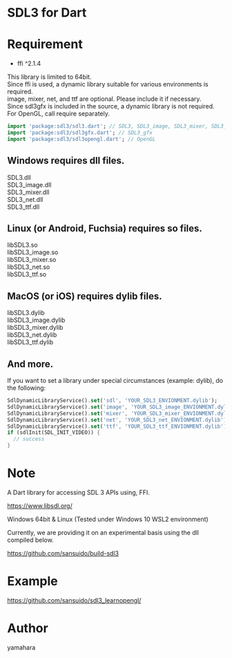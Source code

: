 SDL3 for Dart
====

# Requirement

* ffi ^2.1.4

This library is limited to 64bit.  
Since ffi is used, a dynamic library suitable for various environments is required.  
image, mixer, net, and ttf are optional. Please include it if necessary.  
Since sdl3gfx is included in the source, a dynamic library is not required.  
For OpenGL, call require separately.  

```dart
import 'package:sdl3/sdl3.dart'; // SDL3, SDL3_image, SDL3_mixer, SDL3_net, SDL3_ttf
import 'package:sdl3/sdl3gfx.dart'; // SDL3_gfx
import 'package:sdl3/sdl3opengl.dart'; // OpenGL
```

## Windows requires dll files.

SDL3.dll  
SDL3_image.dll  
SDL3_mixer.dll  
SDL3_net.dll  
SDL3_ttf.dll  

## Linux (or Android, Fuchsia) requires so files.

libSDL3.so  
libSDL3_image.so  
libSDL3_mixer.so  
libSDL3_net.so  
libSDL3_ttf.so  

## MacOS (or iOS) requires dylib files.

libSDL3.dylib  
libSDL3_image.dylib  
libSDL3_mixer.dylib  
libSDL3_net.dylib  
libSDL3_ttf.dylib  

## And more.

If you want to set a library under special circumstances (example: dylib), do the following:  

```dart
SdlDynamicLibraryService().set('sdl', 'YOUR_SDL3_ENVIONMENT.dylib');
SdlDynamicLibraryService().set('image', 'YOUR_SDL3_image_ENVIONMENT.dylib');
SdlDynamicLibraryService().set('mixer', 'YOUR_SDL3_mixer_ENVIONMENT.dylib');
SdlDynamicLibraryService().set('net', 'YOUR_SDL3_net_ENVIONMENT.dylib');
SdlDynamicLibraryService().set('ttf', 'YOUR_SDL3_ttf_ENVIONMENT.dylib');
if (sdlInit(SDL_INIT_VIDEO)) {
  // success
}
```

# Note

A Dart library for accessing SDL 3 APIs using, FFI.

https://www.libsdl.org/

Windows 64bit & Linux (Tested under Windows 10 WSL2 environment)

Currently, we are providing it on an experimental basis using the dll compiled below.

https://github.com/sansuido/build-sdl3

# Example

https://github.com/sansuido/sdl3_learnopengl/

# Author

yamahara
